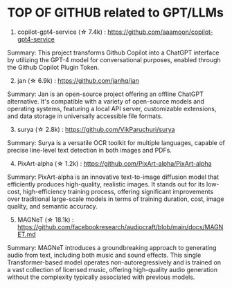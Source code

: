 # TOP OF GITHUB related to GPT/LLMs

1. copilot-gpt4-service (☆ 7.4k) : https://github.com/aaamoon/copilot-gpt4-service

Summary: This project transforms Github Copilot into a ChatGPT interface by utilizing the GPT-4 model for conversational purposes, enabled through the Github Copilot Plugin Token.

2. jan (☆ 6.9k) : https://github.com/janhq/jan

Summary: Jan is an open-source project offering an offline ChatGPT alternative. It's compatible with a variety of open-source models and operating systems, featuring a local API server, customizable extensions, and data storage in universally accessible file formats.

3. surya (☆ 2.8k) : https://github.com/VikParuchuri/surya

Summary: Surya is a versatile OCR toolkit for multiple languages, capable of precise line-level text detection in both images and PDFs.

4. PixArt-alpha (☆ 1.2k) : https://github.com/PixArt-alpha/PixArt-alpha

Summary: PixArt-alpha is an innovative text-to-image diffusion model that efficiently produces high-quality, realistic images. It stands out for its low-cost, high-efficiency training process, offering significant improvements over traditional large-scale models in terms of training duration, cost, image quality, and semantic accuracy.

5. MAGNeT (☆ 18.1k) : https://github.com/facebookresearch/audiocraft/blob/main/docs/MAGNET.md

Summary: MAGNeT introduces a groundbreaking approach to generating audio from text, including both music and sound effects. This single Transformer-based model operates non-autoregressively and is trained on a vast collection of licensed music, offering high-quality audio generation without the complexity typically associated with previous models.